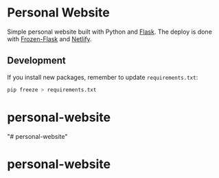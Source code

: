 # Personal Website

Simple personal website built with Python and [Flask](http://flask.pocoo.org/).
The deploy is done with [Frozen-Flask](https://pythonhosted.org/Frozen-Flask/) and [Netlify](https://www.netlify.com/).

## Development

If you install new packages, remember to update `requirements.txt`:

```sh
pip freeze > requirements.txt
```
# personal-website
"# personal-website" 
# personal-website
